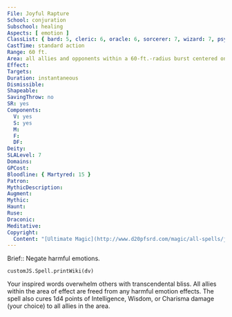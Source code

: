 ```yaml
---
File: Joyful Rapture
School: conjuration
Subschool: healing
Aspects: [ emotion ]
ClassList: { bard: 5, cleric: 6, oracle: 6, sorcerer: 7, wizard: 7, psychic: 6, mesmerist: 5 }
CastTime: standard action
Range: 60 ft.
Area: all allies and opponents within a 60-ft.-radius burst centered on you
Effect: 
Targets: 
Duration: instantaneous
Dismissible: 
Shapeable: 
SavingThrow: no
SR: yes
Components:
  V: yes
  S: yes
  M: 
  F: 
  DF: 
Deity: 
SLALevel: 7
Domains: 
GPCost: 
Bloodline: { Martyred: 15 }
Patron: 
MythicDescription: 
Augment: 
Mythic: 
Haunt: 
Ruse: 
Draconic: 
Meditative: 
Copyright:
  Content: "[Ultimate Magic](http://www.d20pfsrd.com/magic/all-spells/j/joyful-rapture)"
---
```

Brief:: Negate harmful emotions.

```dataviewjs
customJS.Spell.printWiki(dv)
```

Your inspired words overwhelm others with transcendental bliss. All allies within the area of effect are freed from any harmful emotion effects. The spell also cures 1d4 points of Intelligence, Wisdom, or Charisma damage (your choice) to all allies in the area.
